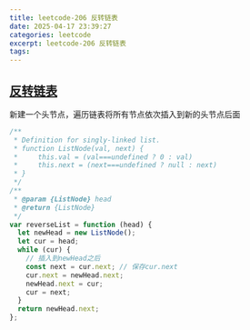 ```yaml
---
title: leetcode-206 反转链表
date: 2025-04-17 23:39:27
categories: leetcode
excerpt: leetcode-206 反转链表
tags:
---
```


## [反转链表](https://leetcode.cn/problems/reverse-linked-list/description/)

新建一个头节点，遍历链表将所有节点依次插入到新的头节点后面

```js
/**
 * Definition for singly-linked list.
 * function ListNode(val, next) {
 *     this.val = (val===undefined ? 0 : val)
 *     this.next = (next===undefined ? null : next)
 * }
 */
/**
 * @param {ListNode} head
 * @return {ListNode}
 */
var reverseList = function (head) {
  let newHead = new ListNode();
  let cur = head;
  while (cur) {
    // 插入到newHead之后
    const next = cur.next; // 保存cur.next
    cur.next = newHead.next;
    newHead.next = cur;
    cur = next;
  }
  return newHead.next;
};
```
